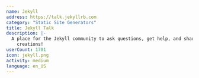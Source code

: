 ```yaml
---
name: Jekyll
address: https://talk.jekyllrb.com
category: "Static Site Generators"
title: Jekyll Talk
description: |-
  A place for the Jekyll community to ask questions, get help, and share their wonderful
    creations!
userCount: 1701
icon: jekyll.png
activity: medium
language: en_US
---
```

